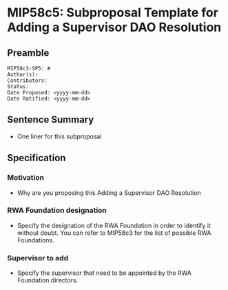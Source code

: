 # MIP58c5: Subproposal Template for Adding a Supervisor DAO Resolution

## Preamble

```
MIP58c3-SP5: #
Author(s):
Contributors:
Status: 
Date Proposed: <yyyy-mm-dd>
Date Ratified: <yyyy-mm-dd>
```

## Sentence Summary

- One liner for this subproposal

## Specification

### Motivation

- Why are you proposing this Adding a Supervisor DAO Resolution

### RWA Foundation designation

- Specify the designation of the RWA Foundation in order to identify it without doubt. You can refer to MIP58c3 for the list of possible RWA Foundations.

### Supervisor to add

- Specify the supervisor that need to be appointed by the RWA Foundation directors.